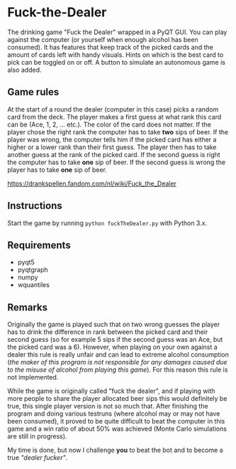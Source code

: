 # Fuck-the-Dealer
The drinking game "Fuck the Dealer" wrapped in a PyQT GUI. You can play against the computer (or yourself when enough alcohol has been consumed). It has features that keep track of the picked cards and the amount of cards left with handy visuals. Hints on which is the best card to pick can be toggled on or off. A button to simulate an autonomous game is also added.

## Game rules
At the start of a round the dealer (computer in this case) picks a random card from the deck. The player makes a first guess at what rank this card can be (Ace, 1, 2, ... etc.). The color of the card does not matter. If the player chose the right rank the computer has to take **two** sips of beer. If the player was wrong, the computer tells him if the picked card has either a higher or a lower rank than their first guess. The player then has to take another guess at the rank of the picked card. If the second guess is right the computer has to take **one** sip of beer. If the second guess is wrong the player has to take **one** sip of beer.

https://drankspellen.fandom.com/nl/wiki/Fuck_the_Dealer

## Instructions
Start the game by running `python fuckTheDealer.py` with Python 3.x. 

## Requirements
- pyqt5
- pyqtgraph
- numpy
- wquantiles

## Remarks
Originally the game is played such that on two wrong guesses the player has to drink the difference in rank between the picked card and their second guess (so for example 5 sips if the second guess was an Ace, but the picked card was a 6). However, when playing on your own against a dealer this rule is really unfair and can lead to extreme alcohol consumption (_the maker of this program is not responsible for any damages caused due to the misuse of alcohol from playing this game_). For this reason this rule is not implemented. 

While the game is originally called "fuck the dealer", and if playing with more people to share the player allocated beer sips this would definitely be true, this single player version is not so much that. After finishing the program and doing various testruns (where alcohol may or may not have been consumed), it proved to be quite difficult to beat the computer in this game and a win ratio of about 50% was achieved (Monte Carlo simulations are still in progress). 

My time is done, but now I challenge **you** to beat the bot and to become a true _"dealer fucker"_.

